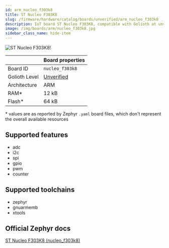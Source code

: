 ```yaml
---
id: arm_nucleo_f303k8
title: ST Nucleo F303K8
slug: /firmware/hardware/catalog/boards/unverified/arm_nucleo_f303k8
description: IoT board ST Nucleo F303K8, compatible with Golioth at unverified level.
image: /img/boards/arm/nucleo_f303k8.jpg
sidebar_class_name: hide-item
---
```


[//]: # (This is an auto-generated file, do not edit! Changes to it will be lost upon re-generation)

![ST Nucleo F303K8!](/img/boards/arm/nucleo_f303k8.jpg "ST Nucleo F303K8")

|                | Board properties     |
| -------------  | -------------------- |
| Board ID       | `nucleo_f303k8` |
| Golioth Level  | [Unverified](/firmware/hardware#unverified-boards) |
| Architecture   | ARM |
| RAM*           | 12 kB |
| Flash*         | 64 kB |

\* values are as reported by Zephyr `.yaml` board files, which don't represent the overall available resources



## Supported features

* adc
* i2c
* spi
* gpio
* pwm
* counter

## Supported toolchains

* zephyr
* gnuarmemb
* xtools

## Official Zephyr docs

[ST Nucleo F303K8 (nucleo_f303k8)](https://docs.zephyrproject.org/3.6.0/boards/arm/nucleo_f303k8/doc/index.html)
